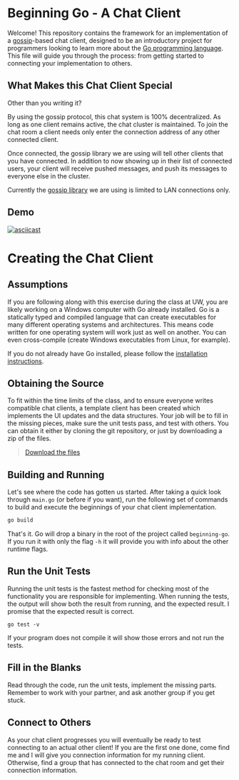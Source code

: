 # Beginning Go - A Chat Client

Welcome! This repository contains the framework for an implementation of
a [gossip](https://en.wikipedia.org/wiki/Gossip_protocol)-based chat client,
designed to be an introductory project for programmers looking to learn
more about the [Go programming language](https://golang.org/). This file will
guide you through the process: from getting started to connecting your
implementation to others.

## What Makes this Chat Client Special

Other than you writing it?

By using the gossip protocol, this chat system is 100% decentralized. As long as
one client remains active, the chat cluster is maintained. To join the chat room
a client needs only enter the connection address of any other connected client.

Once connected, the gossip library we are using will tell other clients that you
have connected. In addition to now showing up in their list of connected users,
your client will receive pushed messages, and push its messages to everyone else
in the cluster.

Currently the [gossip library](https://github.com/clockworksoul/smudge) we are
using is limited to LAN connections only.

## Demo

[![asciicast](https://asciinema.org/a/G4YYRdotQIDQtb66n2lU1aQle.png)](https://asciinema.org/a/G4YYRdotQIDQtb66n2lU1aQle)

# Creating the Chat Client

## Assumptions

If you are following along with this exercise during the class at UW, you are
likely working on a Windows computer with Go already installed. Go is
a statically typed and compiled language that can create executables for many
different operating systems and architectures. This means code written for one
operating system will work just as well on another. You can even cross-compile
(create Windows executables from Linux, for example).

If you do not already have Go installed, please follow the [installation
instructions](https://golang.org/doc/install). 

## Obtaining the Source

To fit within the time limits of the class, and to ensure everyone writes
compatible chat clients, a template client has been created which implements the
UI updates and the data structures. Your job will be to fill in the missing
pieces, make sure the unit tests pass, and test with others. You can obtain it
either by cloning the git repository, or just by downloading a zip of the files.

> [Download the
> files](https://github.com/tgrosinger/Beginning-Go-Project/archive/master.zip)

## Building and Running

Let's see where the code has gotten us started. After taking a quick look
through `main.go` (or before if you want), run the following set of commands to
build and execute the beginnings of your chat client implementation.

```cmd
go build
```

That's it. Go will drop a binary in the root of the project called
`beginning-go`. If you run it with only the flag `-h` it will provide you with
info about the other runtime flags.

## Run the Unit Tests

Running the unit tests is the fastest method for checking most of the
functionality you are responsible for implementing. When running the tests, the
output will show both the result from running, and the expected result.
I promise that the expected result is correct.

```
go test -v
```

If your program does not compile it will show those errors and not run the
tests.

## Fill in the Blanks

Read through the code, run the unit tests, implement the missing parts. Remember
to work with your partner, and ask another group if you get stuck.

## Connect to Others

As your chat client progresses you will eventually be ready to test connecting
to an actual other client! If you are the first one done, come find me and
I will give you connection information for my running client. Otherwise, find
a group that has connected to the chat room and get their connection
information.


